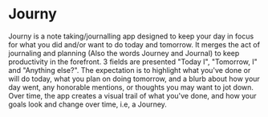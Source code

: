 # Journy
Journy is a note taking/journalling app designed to keep your day in focus for what you did and/or want to do today and tomorrow. It merges the act of journaling and planning (Also the words Journey and Journal)
to keep productivity in the forefront. 3 fields are presented "Today I", "Tomorrow, I" and "Anything else?". The expectation is to highlight what you've done or will do today, what you plan on doing tomorrow,
and a blurb about how your day went, any honorable mentions, or thoughts you may want to jot down. Over time, the app creates a visual trail of what you've done, and how your goals look and change over time, 
i.e, a Journey.
